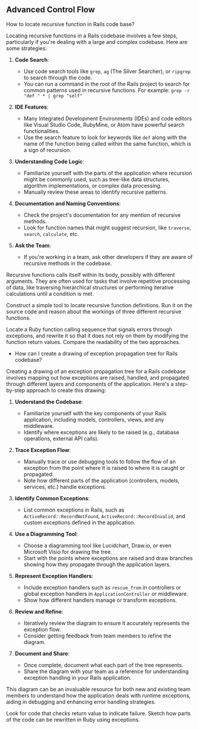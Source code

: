 ## Advanced Control Flow

How to locate recursive function in Rails code base?

Locating recursive functions in a Rails codebase involves a few steps, particularly if you're dealing with a large and complex codebase. Here are some strategies:

1. **Code Search**:
   - Use code search tools like `grep`, `ag` (The Silver Searcher), or `ripgrep` to search through the code.
   - You can run a command in the root of the Rails project to search for common patterns used in recursive functions. For example: `grep -r "def " * | grep "self"`

2. **IDE Features**:
   - Many Integrated Development Environments (IDEs) and code editors like Visual Studio Code, RubyMine, or Atom have powerful search functionalities.
   - Use the search feature to look for keywords like `def` along with the name of the function being called within the same function, which is a sign of recursion.

3. **Understanding Code Logic**:
   - Familiarize yourself with the parts of the application where recursion might be commonly used, such as tree-like data structures, algorithm implementations, or complex data processing.
   - Manually review these areas to identify recursive patterns.

4. **Documentation and Naming Conventions**:
   - Check the project's documentation for any mention of recursive methods.
   - Look for function names that might suggest recursion, like `traverse`, `search`, `calculate`, etc.

5. **Ask the Team**:
   - If you're working in a team, ask other developers if they are aware of recursive methods in the codebase.

Recursive functions calls itself within its body, possibly with different arguments. They are often used for tasks that involve repetitive processing of data, like traversing hierarchical structures or performing iterative calculations until a condition is met.

Construct a simple tool to locate recursive function definitions. Run it on the source code and reason about the workings of three different recursive functions.

Locate a Ruby function calling sequence that signals errors through exceptions, and rewrite it so that it does not rely on them by modifying the function return values. Compare the readability of the two approaches.

- How can I create a drawing of exception propagation tree for Rails codebase?

Creating a drawing of an exception propagation tree for a Rails codebase involves mapping out how exceptions are raised, handled, and propagated through different layers and components of the application. Here's a step-by-step approach to create this drawing:

1. **Understand the Codebase**:
   - Familiarize yourself with the key components of your Rails application, including models, controllers, views, and any middleware.
   - Identify where exceptions are likely to be raised (e.g., database operations, external API calls).

2. **Trace Exception Flow**:
   - Manually trace or use debugging tools to follow the flow of an exception from the point where it is raised to where it is caught or propagated.
   - Note how different parts of the application (controllers, models, services, etc.) handle exceptions.

3. **Identify Common Exceptions**:
   - List common exceptions in Rails, such as `ActiveRecord::RecordNotFound`, `ActiveRecord::RecordInvalid`, and custom exceptions defined in the application.

4. **Use a Diagramming Tool**:
   - Choose a diagramming tool like Lucidchart, Draw.io, or even Microsoft Visio for drawing the tree.
   - Start with the points where exceptions are raised and draw branches showing how they propagate through the application layers.

5. **Represent Exception Handlers**:
   - Include exception handlers such as `rescue_from` in controllers or global exception handlers in `ApplicationController` or middleware.
   - Show how different handlers manage or transform exceptions.

6. **Review and Refine**:
   - Iteratively review the diagram to ensure it accurately represents the exception flow.
   - Consider getting feedback from team members to refine the diagram.

7. **Document and Share**:
   - Once complete, document what each part of the tree represents.
   - Share the diagram with your team as a reference for understanding exception handling in your Rails application.

This diagram can be an invaluable resource for both new and existing team members to understand how the application deals with runtime exceptions, aiding in debugging and enhancing error handling strategies.

Look for code that checks return value to indicate failure. Sketch how parts of the code can be rewritten in Ruby using exceptions.
